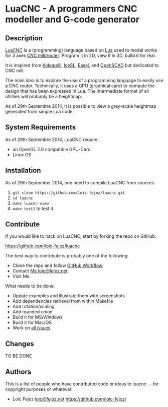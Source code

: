 LuaCNC - A programmers CNC modeller and G-code generator
========================================================

## Description

[LuaCNC](https://github.com/loic-fejoz/luacnc) is a (programming)
language based on [Lua](http://www.lua.org/) used to model works for 3
axes [CNC mill/router](http://en.wikipedia.org/wiki/CNC_router):
Program it in 2D, view it in 3D, build it for real.

It is inspired from [Kokopelli](https://github.com/mkeeter/kokopelli),
[IceSL](http://webloria.loria.fr/~slefebvr/icesl/),
[Easel](http://www.easel.com/), and
[OpenSCAD](http://www.openscad.org) but dedicated to CNC mill.

The main idea is to explore the use of a programming language to
easily use a CNC router.  Technically, it uses a GPU (graphical card)
to compute the design that has been expressed in Lua.  The
intermediate format of all utilities will probably be a heightmap.

As of 29th Septembre 2014, it is possible to view a grey-scale
heightmap generated from simple Lua code.


## System Requirements

As of 29th Septembre 2014, LuaCNC require:

- an OpenGL 2.0 compatible GPU-Card.
- Linux OS

## Installation

As of 29th September 2014, one need to compile LuaCNC from sources.

1. `git clone https://github.com/loic-fejoz/luacnc.git`
2. `cd luacnc`
3. `make luacnc-view`
5. `make test1` to test it.

## Contribute

If you would like to hack on LuaCNC, start by forking the repo on GitHub:

https://github.com/loic-fejoz/luacnc

The best way to contribute is probably one of the following:

* Clone the repo and follow [GitHub
  Workflow](https://guides.github.com/introduction/flow/index.html).
* Contact [Me <loic@fejoz.net>](mailto:loic@fejoz.net).
* Visit Me.

What needs to be done:

* Update examples and illustrate them with screenshots
* Add dependencies retrieval from within Makefile
* Add rotation/scaling
* Add rounded union
* Build it for MS/Windows
* Build it for Mac/OS
* Work on [all issues](https://github.com/loic-fejoz/luacnc/issues)


## Changes

TO BE DONE

## Authors

This is a list of people who have contributed code or ideas to luacnc --
for copyright purposes or whatever.

* Loïc Fejoz <loic@fejoz.net> <https://github.com/loic-fejoz/>
